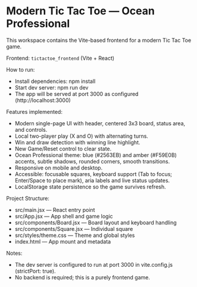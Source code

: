 # Modern Tic Tac Toe — Ocean Professional

This workspace contains the Vite-based frontend for a modern Tic Tac Toe game.

Frontend: `tictactoe_frontend` (Vite + React)

How to run:
- Install dependencies: npm install
- Start dev server: npm run dev
- The app will be served at port 3000 as configured (http://localhost:3000)

Features implemented:
- Modern single-page UI with header, centered 3x3 board, status area, and controls.
- Local two-player play (X and O) with alternating turns.
- Win and draw detection with winning line highlight.
- New Game/Reset control to clear state.
- Ocean Professional theme: blue (#2563EB) and amber (#F59E0B) accents, subtle shadows, rounded corners, smooth transitions.
- Responsive on mobile and desktop.
- Accessible: focusable squares, keyboard support (Tab to focus; Enter/Space to place mark), aria labels and live status updates.
- LocalStorage state persistence so the game survives refresh.

Project Structure:
- src/main.jsx — React entry point
- src/App.jsx — App shell and game logic
- src/components/Board.jsx — Board layout and keyboard handling
- src/components/Square.jsx — Individual square
- src/styles/theme.css — Theme and global styles
- index.html — App mount and metadata

Notes:
- The dev server is configured to run at port 3000 in vite.config.js (strictPort: true).
- No backend is required; this is a purely frontend game.